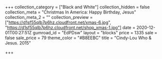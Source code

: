 +++
collection_category = ["Black and White"]
collection_hidden = false
collection_meta = "Christmas In America: Happy Birthday, Jesus"
collection_meta_2 = ""
collection_preview = ["https://d1sf55qlb7p6hz.cloudfront.net/xmas-6.jpg", "https://d1sf55qlb7p6hz.cloudfront.net/shop_xmas-1.jpg"]
date = 2020-12-01T00:27:51Z
gumroad_id = "EdPDsw"
layout = "blocks"
price = 1335
sale = false
sale_price = 79
theme_color = "#B8EEBC"
title = "Cindy-Lou Who & Jesus. 2015"

+++
